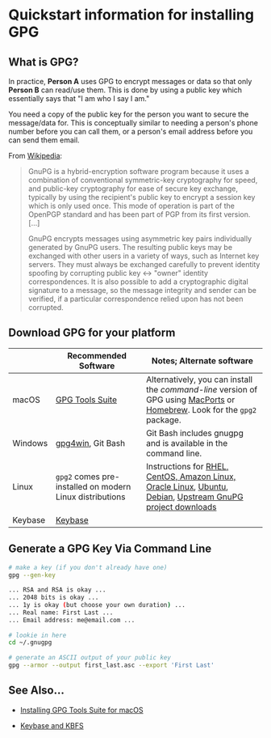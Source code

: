 # Quickstart information for installing GPG

## What is GPG?

In practice, **Person A** uses GPG to encrypt messages or data so that only **Person B** can read/use them. This is done by using a public key which essentially says that "I am who I say I am."

You need a copy of the public key for the person you want to secure the message/data for. This is conceptually similar to needing a person's phone number before you can call them, or a person's email address before you can send them email.

From [Wikipedia](https://en.wikipedia.org/wiki/GNU_Privacy_Guard):

> GnuPG is a hybrid-encryption software program because it uses a combination of conventional symmetric-key cryptography for speed, and public-key cryptography for ease of secure key exchange, typically by using the recipient's public key to encrypt a session key which is only used once. This mode of operation is part of the OpenPGP standard and has been part of PGP from its first version. […]
>
> GnuPG encrypts messages using asymmetric key pairs individually generated by GnuPG users. The resulting public keys may be exchanged with other users in a variety of ways, such as Internet key servers. They must always be exchanged carefully to prevent identity spoofing by corrupting public key ↔ "owner" identity correspondences. It is also possible to add a cryptographic digital signature to a message, so the message integrity and sender can be verified, if a particular correspondence relied upon has not been corrupted.

## Download GPG for your platform
 
|   | Recommended Software | Notes; Alternate software |
| - | -------------------- | ------------------------- |
| macOS | [GPG Tools Suite][gpgtools] | Alternatively, you can install the _command-line_ version of GPG using [MacPorts] or [Homebrew]. Look for the `gpg2` package. |	
| Windows | [gpg4win], Git Bash | Git Bash includes gnugpg and is available in the command line. |
| Linux | `gpg2` comes pre-installed on modern Linux distributions| Instructions for [RHEL, CentOS, Amazon Linux, Oracle Linux][install-rhel], [Ubuntu][install-ubuntu], [Debian][install-debian], [Upstream GnuPG project downloads][install-upstream] |
| Keybase | [Keybase]	| |

## Generate a GPG Key Via Command Line

```bash
# make a key (if you don't already have one)
gpg --gen-key
 
... RSA and RSA is okay ...
... 2048 bits is okay ...
... 1y is okay (but choose your own duration) ...
... Real name: First Last ...
... Email address: me@email.com ...
 
# lookie in here
cd ~/.gnugpg
 
# generate an ASCII output of your public key
gpg --armor --output first_last.asc --export 'First Last'
```

## See Also…

* [Installing GPG Tools Suite for macOS](install-gpgtools-mac.md)
* [Keybase and KBFS](keybase.md)

  [gpg4win]: https://www.gpg4win.org
  [gpgtools]: install-gpgtools-mac.md
  [Homebrew]: https://brew.sh
  [install-rhel]: https://access.redhat.com/documentation/en-US/Red_Hat_Enterprise_Linux/7/html/Security_Guide/sec-Encryption.html#sec-Creating_GPG_Keys
  [install-ubuntu]: https://help.ubuntu.com/community/GnuPrivacyGuardHowto
  [install-debian]: https://keyring.debian.org/creating-key.html
  [install-upstream]: https://gnupg.org/download/index.html
  [Keybase]: keybase.md
  [MacPorts]: https://www.macports.org
